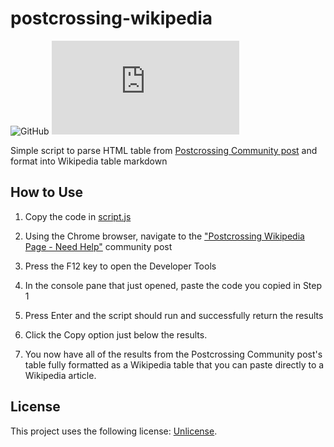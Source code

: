 # postcrossing-wikipedia
![GitHub](https://img.shields.io/github/license/dynamiccookies/postcrossing-wikipedia?style=for-the-badge)
![GitHub file size in bytes](https://img.shields.io/github/size/dynamiccookies/postcrossing-wikipedia/script.js?style=for-the-badge)


Simple script to parse HTML table from [Postcrossing Community post](https://community.postcrossing.com/t/postcrossing-wikipedia-page-need-help/55442/5) and format into Wikipedia table markdown

## How to Use

1. Copy the code in [script.js](https://raw.githubusercontent.com/dynamiccookies/postcrossing-wikipedia/main/script.js)

2. Using the Chrome browser, navigate to the ["Postcrossing Wikipedia Page - Need Help"](https://community.postcrossing.com/t/postcrossing-wikipedia-page-need-help/55442/5) community post

3. Press the F12 key to open the Developer Tools

4. In the console pane that just opened, paste the code you copied in Step 1

5. Press Enter and the script should run and successfully return the results

6. Click the Copy option just below the results.

7. You now have all of the results from the Postcrossing Community post's table fully formatted as a Wikipedia table that you can paste directly to a Wikipedia article.

## License

This project uses the following license: [Unlicense](LICENSE).

